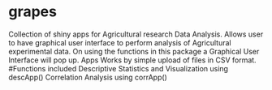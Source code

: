 # grapes
Collection of shiny apps for Agricultural research Data Analysis. 
Allows user to have graphical user interface to perform analysis of Agricultural experimental data. 
On using the functions in this package a Graphical User Interface will pop up. Apps Works by simple upload of files in CSV format.
#Functions included
Descriptive Statistics and Visualization using descApp()
Correlation Analysis using corrApp()

